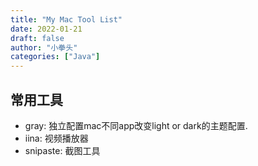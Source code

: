 ```yaml
---
title: "My Mac Tool List"
date: 2022-01-21
draft: false
author: "小拳头"
categories: ["Java"]
---
```


## 常用工具
- gray: 独立配置mac不同app改变light or dark的主题配置.
- iina: 视频播放器
- snipaste: 截图工具

## 
